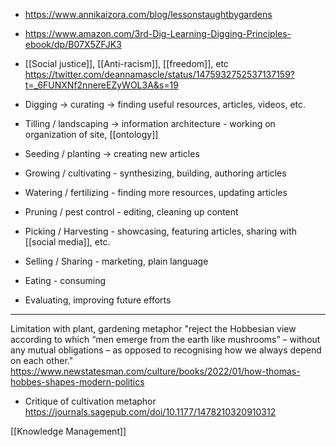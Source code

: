 - https://www.annikaizora.com/blog/lessonstaughtbygardens
- https://www.amazon.com/3rd-Dig-Learning-Digging-Principles-ebook/dp/B07X5ZFJK3
- [[Social justice]], [[Anti-racism]], [[freedom]], etc https://twitter.com/deannamascle/status/1475932752537137159?t=_6FUNXNf2nnereEZyWOL3A&s=19

- Digging -&gt; curating -&gt; finding useful resources, articles, videos, etc.
- Tilling / landscaping -&gt; information architecture - working on organization of site, [[ontology]]
- Seeding / planting -&gt; creating new articles
- Growing / cultivating - synthesizing, building, authoring articles
- Watering / fertilizing - finding more resources, updating articles
- Pruning / pest control - editing, cleaning up content
- Picking / Harvesting - showcasing, featuring articles, sharing with [[social media]], etc.
- Selling / Sharing - marketing, plain language
- Eating - consuming
- Evaluating, improving future efforts


-----

Limitation with plant, gardening metaphor &quot;reject the Hobbesian view according to which “men emerge from the earth like mushrooms” – without any mutual obligations – as opposed to recognising how we always depend on each other.&quot; https://www.newstatesman.com/culture/books/2022/01/how-thomas-hobbes-shapes-modern-politics

- Critique of cultivation metaphor https://journals.sagepub.com/doi/10.1177/1478210320910312

[[Knowledge Management]]
